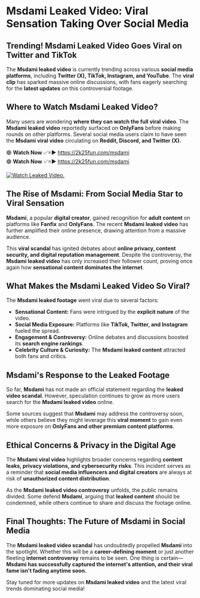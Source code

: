 # Msdami Leaked Video: Viral Sensation Taking Over Social Media

## **Trending! Msdami Leaked Video Goes Viral on Twitter and TikTok**
The **Msdami leaked video** is currently trending across various **social media platforms**, including **Twitter (X), TikTok, Instagram, and YouTube**. The **viral clip** has sparked massive online discussions, with fans eagerly searching for the **latest updates** on this controversial footage.

## **Where to Watch Msdami Leaked Video?**
Many users are wondering **where they can watch the full viral video**. The **Msdami leaked video** reportedly surfaced on **OnlyFans** before making rounds on other platforms. Several social media users claim to have seen the **Msdami viral video** circulating on **Reddit, Discord, and Twitter (X).**

🟢 **Watch Now** ✅=► https://2k25fun.com/msdami  
🟢 **Watch Now** ✅=► https://2k25fun.com/msdami  

[![Watch Leaked Video.](https://miro.medium.com/v2/resize:fit:828/format:webp/1*cilzJN44JGOrTw9NJCrNHA.gif "Watch Leaked Video")](https://2k25fun.com/msdami)

## **The Rise of Msdami: From Social Media Star to Viral Sensation**
**Msdami**, a popular **digital creator**, gained recognition for **adult content** on platforms like **Fanfix** and **OnlyFans**. The recent **Msdami leaked video** has further amplified their online presence, drawing attention from a massive audience.

This **viral scandal** has ignited debates about **online privacy, content security, and digital reputation management**. Despite the controversy, the **Msdami leaked video** has only increased their follower count, proving once again how **sensational content dominates the internet**.

## **What Makes the Msdami Leaked Video So Viral?**
The **Msdami leaked footage** went viral due to several factors:
- **Sensational Content:** Fans were intrigued by the **explicit nature** of the video.
- **Social Media Exposure:** Platforms like **TikTok, Twitter, and Instagram** fueled the spread.
- **Engagement & Controversy:** Online debates and discussions boosted its **search engine rankings**.
- **Celebrity Culture & Curiosity:** The **Msdami leaked content** attracted both fans and critics.

## **Msdami's Response to the Leaked Footage**
So far, **Msdami** has not made an official statement regarding the **leaked video scandal**. However, speculation continues to grow as more users search for the **Msdami leaked video** online.

Some sources suggest that **Msdami** may address the controversy soon, while others believe they might leverage this **viral moment** to gain even more exposure on **OnlyFans and other premium content platforms**.

## **Ethical Concerns & Privacy in the Digital Age**
The **Msdami viral video** highlights broader concerns regarding **content leaks, privacy violations, and cybersecurity risks**. This incident serves as a reminder that **social media influencers and digital creators** are always at risk of **unauthorized content distribution**.

As the **Msdami leaked video controversy** unfolds, the public remains divided. Some defend **Msdami**, arguing that **leaked content** should be condemned, while others continue to share and discuss the footage online.

## **Final Thoughts: The Future of Msdami in Social Media**
The **Msdami leaked video scandal** has undoubtedly propelled **Msdami** into the spotlight. Whether this will be a **career-defining moment** or just another fleeting **internet controversy** remains to be seen. One thing is certain—**Msdami has successfully captured the internet's attention, and their viral fame isn't fading anytime soon.**

Stay tuned for more updates on **Msdami leaked video** and the latest viral trends dominating social media!
